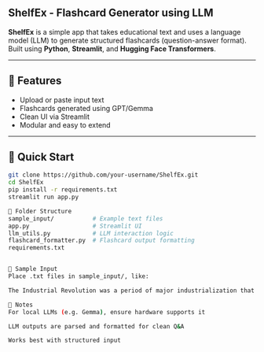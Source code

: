 ## ShelfEx - Flashcard Generator using LLM

**ShelfEx** is a simple app that takes educational text and uses a language model (LLM) to generate structured flashcards (question-answer format). Built using **Python**, **Streamlit**, and **Hugging Face Transformers**.

---

## 🧠 Features

- Upload or paste input text
- Flashcards generated using GPT/Gemma
- Clean UI via Streamlit
- Modular and easy to extend

---

## 🔧 Quick Start

  ```bash
  git clone https://github.com/your-username/ShelfEx.git
  cd ShelfEx
  pip install -r requirements.txt
  streamlit run app.py

📂 Folder Structure
  sample_input/           # Example text files
  app.py                  # Streamlit UI
  llm_utils.py            # LLM interaction logic
  flashcard_formatter.py  # Flashcard output formatting
  requirements.txt


📝 Sample Input
Place .txt files in sample_input/, like:

  The Industrial Revolution was a period of major industrialization that took place during the late 1700s and early 1800s. It began in Great Britain and quickly spread to other parts of the world.

📌 Notes
  For local LLMs (e.g. Gemma), ensure hardware supports it

  LLM outputs are parsed and formatted for clean Q&A

  Works best with structured input

  
